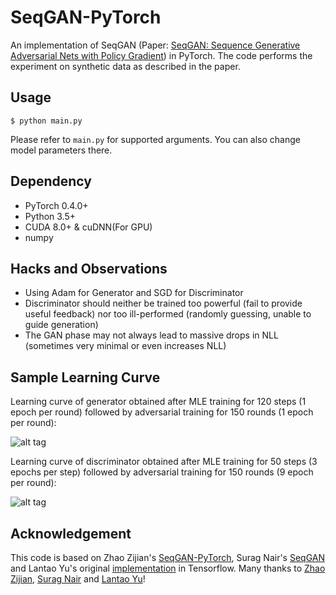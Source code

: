 # SeqGAN-PyTorch
An implementation of SeqGAN (Paper: [SeqGAN: Sequence Generative Adversarial Nets with Policy Gradient](https://arxiv.org/pdf/1609.05473.pdf)) in PyTorch. The code performs the experiment on synthetic data as described in the paper.

## Usage
```
$ python main.py
```
Please refer to ```main.py``` for supported arguments. You can also change model parameters there.

## Dependency
* PyTorch 0.4.0+
* Python 3.5+
* CUDA 8.0+ & cuDNN(For GPU)
* numpy

## Hacks and Observations
- Using Adam for Generator and SGD for Discriminator
- Discriminator should neither be trained too powerful (fail to provide useful feedback) nor too ill-performed (randomly guessing, unable to guide generation)
- The GAN phase may not always lead to massive drops in NLL (sometimes very minimal or even increases NLL)

## Sample Learning Curve
Learning curve of generator obtained after MLE training for 120 steps (1 epoch per round) followed by adversarial training for 150 rounds (1 epoch per round):

![alt tag](https://raw.githubusercontent.com/X-czh/SeqGAN-PyTorch/master/gen_loss.png)

Learning curve of discriminator obtained after MLE training for 50 steps (3 epochs per step) followed by adversarial training for 150 rounds (9 epoch per round):

![alt tag](https://raw.githubusercontent.com/X-czh/SeqGAN-PyTorch/master/dis_loss.png)


## Acknowledgement
This code is based on Zhao Zijian's [SeqGAN-PyTorch](https://github.com/ZiJianZhao/SeqGAN-PyTorch), Surag Nair's [SeqGAN](https://github.com/suragnair/seqGAN) and Lantao Yu's original [implementation](https://github.com/LantaoYu/SeqGAN) in Tensorflow. Many thanks to [Zhao Zijian](https://github.com/ZiJianZhao), [Surag Nair](https://github.com/suragnair) and [Lantao Yu](https://github.com/LantaoYu)!
